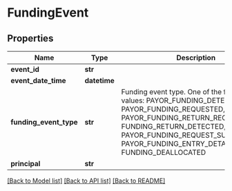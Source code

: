 # FundingEvent

## Properties
Name | Type | Description | Notes
------------ | ------------- | ------------- | -------------
**event_id** | **str** |  | [optional] 
**event_date_time** | **datetime** |  | [optional] 
**funding_event_type** | **str** | Funding event type. One of the following values: PAYOR_FUNDING_DETECTED, PAYOR_FUNDING_REQUESTED, PAYOR_FUNDING_RETURN_RECEIVED, FUNDING_RETURN_DETECTED, PAYOR_FUNDING_REQUEST_SUBMITTED, PAYOR_FUNDING_ENTRY_DETAIL_RECEIVED, FUNDING_DEALLOCATED | [optional] 
**principal** | **str** |  | [optional] 

[[Back to Model list]](../README.md#documentation-for-models) [[Back to API list]](../README.md#documentation-for-api-endpoints) [[Back to README]](../README.md)


